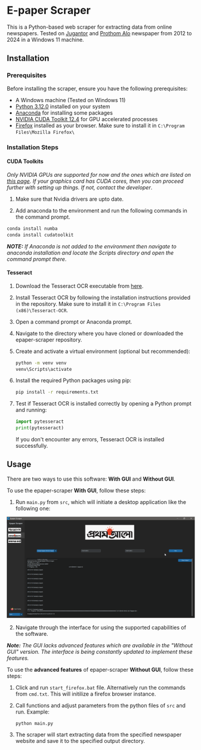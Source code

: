 # E-paper Scraper

This is a Python-based web scraper for extracting data from online newspapers. Tested on [Jugantor](https://epaper.jugantor.com/) and [Prothom Alo](https://epaper.prothomalo.com/Home/) newspaper from 2012 to 2024 in a Windows 11 machine.

## Installation

### Prerequisites

Before installing the scraper, ensure you have the following prerequisites:

- A Windows machine (Tested on Windows 11)
- [Python 3.12.0](https://www.python.org/downloads/release/python-3120/) installed on your system 
- [Anaconda](https://www.anaconda.com/download/) for installing some packages
- [NVIDIA CUDA Toolkit 12.4](https://developer.nvidia.com/cuda-downloads?target_os=Windows) for GPU accelerated processes
- [Firefox](https://www.mozilla.org/en-US/firefox/new/) installed as your browser. Make sure to install it in `C:\Program Files\Mozilla Firefox\`

### Installation Steps

#### CUDA Toolkits

*Only NVIDIA GPUs are supported for now and the ones which are listed on [this page](https://developer.nvidia.com/cuda-gpus). If your graphics card has CUDA cores, then you can proceed further with setting up things. If not, contact the developer*.

1. Make sure that Nvidia drivers are upto date.

2. Add anaconda to the environment and run the following commands in the command prompt.

```bash
conda install numba
conda install cudatoolkit
```
*__NOTE:__ If Anaconda is not added to the environment then navigate to anaconda installation and locate the Scripts directory and open the command prompt there*. 

#### Tesseract

1. Download the Tesseract OCR executable from [here](https://github.com/UB-Mannheim/tesseract/wiki).

2. Install Tesseract OCR by following the installation instructions provided in the repository. Make sure to install it in `C:\Program Files (x86)\Tesseract-OCR`.

3. Open a command prompt or Anaconda prompt.

4. Navigate to the directory where you have cloned or downloaded the epaper-scraper repository.

5. Create and activate a virtual environment (optional but recommended):

    ```bash
    python -m venv venv
    venv\Scripts\activate
    ```

6. Install the required Python packages using pip:

    ```bash
    pip install -r requirements.txt
    ```

7. Test if Tesseract OCR is installed correctly by opening a Python prompt and running:

    ```python
    import pytesseract
    print(pytesseract)
    ```

    If you don't encounter any errors, Tesseract OCR is installed successfully.

## Usage

There are two ways to use this software: **With GUI** and **Without GUI**.

To use the epaper-scraper **With GUI**, follow these steps:

1. Run `main.py` from `src`, which will initiate a desktop application like the following one:

![Epaper Scraper Interface](resources/gui_ss_1.png)

2. Navigate through the interface for using the supported capabilities of the software.

*__Note:__ The GUI lacks advanced features which are available in the "Without GUI" version. The interface is being constantly updated to implement these features.*

To use the **advanced features** of epaper-scraper **Without GUI**, follow these steps:

1. Click and run `start_firefox.bat` file. Alternatively run the commands from `cmd.txt`. This will initilize a firefox browser instance. 

2. Call functions and adjust parameters from the python files of `src` and run.
Example:
    ```bash
    python main.py
    ```

3. The scraper will start extracting data from the specified newspaper website and save it to the specified output directory.

